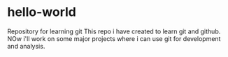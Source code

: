 # hello-world
Repository for learning git
This repo i have created to learn git and github. NOw i'll work on some major projects where i can use git for development and analysis.
